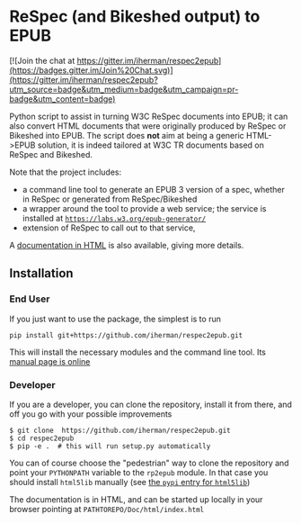 # ReSpec (and Bikeshed output) to EPUB

[![Join the chat at https://gitter.im/iherman/respec2epub](https://badges.gitter.im/Join%20Chat.svg)](https://gitter.im/iherman/respec2epub?utm_source=badge&utm_medium=badge&utm_campaign=pr-badge&utm_content=badge)

Python script to assist in turning W3C ReSpec documents into EPUB; it can also convert HTML documents that were originally produced by ReSpec or Bikeshed into EPUB. The script does **not** aim at being a generic HTML->EPUB solution, it is indeed tailored at W3C TR documents based on ReSpec and Bikeshed. 

Note that the project includes:

- a command line tool to generate an EPUB 3 version of a spec, whether in ReSpec or generated from ReSpec/Bikeshed
- a wrapper around the tool to provide a web service; the service is installed at [`https://labs.w3.org/epub-generator/`](https://labs.w3.org/epub-generator/)
- extension of ReSpec to call out to that service, 

A [documentation in HTML](https://rawgit.com/iherman/respec2epub/master/Doc/build/html/index.html) is also available, giving more details.

## Installation

### End User

If you just want to use the package, the simplest is to run 

```
pip install git+https://github.com/iherman/respec2epub.git
```

This will install the necessary modules and the command line tool. Its [manual page is online](https://rawgit.com/iherman/respec2epub/master/Doc/build/html/manual.html)

### Developer

If you are a developer, you can clone the repository, install it from there, and off you go with your possible improvements

```
$ git clone  https://github.com/iherman/respec2epub.git
$ cd respec2epub
$ pip -e .  # this will run setup.py automatically
```

You can of course choose the "pedestrian" way to clone the repository and point your ``PYTHONPATH`` variable to the ``rp2epub`` module. In that case you should install ``html5lib`` manually (see [the ``pypi`` entry for ``html5lib``](https://pypi.python.org/pypi/html5lib))

The documentation is in HTML, and can be started up locally in your browser pointing at ``PATHTOREPO/Doc/html/index.html``



